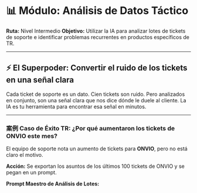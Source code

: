 # 📊 Módulo: Análisis de Datos Táctico

**Ruta:** Nivel Intermedio
**Objetivo:** Utilizar la IA para analizar lotes de tickets de soporte e identificar problemas recurrentes en productos específicos de TR.

---

## ⚡ El Superpoder: Convertir el ruido de los tickets en una señal clara

Cada ticket de soporte es un dato. Cien tickets son ruido. Pero analizados en conjunto, son una señal clara que nos dice dónde le duele al cliente. La IA es tu herramienta para encontrar esa señal en minutos.

---

### 案例 Caso de Éxito TR: ¿Por qué aumentaron los tickets de ONVIO este mes?

El equipo de soporte nota un aumento de tickets para **ONVIO**, pero no está claro el motivo.

**Acción:** Se exportan los asuntos de los últimos 100 tickets de ONVIO y se pegan en un prompt.

**Prompt Maestro de Análisis de Lotes:**